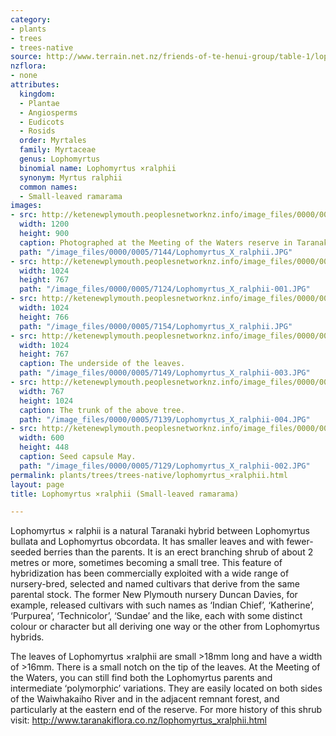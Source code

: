 ```yaml
---
category:
- plants
- trees
- trees-native
source: http://www.terrain.net.nz/friends-of-te-henui-group/table-1/lophomyrtus-ralphii-small-leaved-ramarama.html
nzflora:
- none
attributes:
  kingdom:
  - Plantae
  - Angiosperms
  - Eudicots
  - Rosids
  order: Myrtales
  family: Myrtaceae
  genus: Lophomyrtus
  binomial name: Lophomyrtus ×ralphii
  synonym: Myrtus ralphii
  common names:
  - Small-leaved ramarama
images:
- src: http://ketenewplymouth.peoplesnetworknz.info/image_files/0000/0005/7144/Lophomyrtus_X_ralphii.JPG
  width: 1200
  height: 900
  caption: Photographed at the Meeting of the Waters reserve in Taranaki.
  path: "/image_files/0000/0005/7144/Lophomyrtus_X_ralphii.JPG"
- src: http://ketenewplymouth.peoplesnetworknz.info/image_files/0000/0005/7124/Lophomyrtus_X_ralphii-001.JPG
  width: 1024
  height: 767
  path: "/image_files/0000/0005/7124/Lophomyrtus_X_ralphii-001.JPG"
- src: http://ketenewplymouth.peoplesnetworknz.info/image_files/0000/0005/7154/Lophomyrtus_X_ralphii.JPG
  width: 1024
  height: 766
  path: "/image_files/0000/0005/7154/Lophomyrtus_X_ralphii.JPG"
- src: http://ketenewplymouth.peoplesnetworknz.info/image_files/0000/0005/7149/Lophomyrtus_X_ralphii-003.JPG
  width: 1024
  height: 767
  caption: The underside of the leaves.
  path: "/image_files/0000/0005/7149/Lophomyrtus_X_ralphii-003.JPG"
- src: http://ketenewplymouth.peoplesnetworknz.info/image_files/0000/0005/7139/Lophomyrtus_X_ralphii-004.JPG
  width: 767
  height: 1024
  caption: The trunk of the above tree.
  path: "/image_files/0000/0005/7139/Lophomyrtus_X_ralphii-004.JPG"
- src: http://ketenewplymouth.peoplesnetworknz.info/image_files/0000/0005/7129/Lophomyrtus_X_ralphii-002.JPG
  width: 600
  height: 448
  caption: Seed capsule May.
  path: "/image_files/0000/0005/7129/Lophomyrtus_X_ralphii-002.JPG"
permalink: plants/trees/trees-native/lophomyrtus_×ralphii.html
layout: page
title: Lophomyrtus ×ralphii (Small-leaved ramarama)

---
```

Lophomyrtus × ralphii is a natural Taranaki hybrid between Lophomyrtus bullata and Lophomyrtus obcordata. It has smaller leaves and with fewer-seeded berries than the parents. It is an erect branching shrub of about 2 metres or more, sometimes becoming a small tree. This feature of hybridization has been commercially exploited with a wide range of nursery-bred, selected and named cultivars that derive from the same parental stock. The former New Plymouth nursery Duncan Davies, for example, released cultivars with such names as ‘Indian Chief’, ‘Katherine’, ‘Purpurea’, ‘Technicolor’, ‘Sundae’ and the like, each with some distinct colour or character but all deriving one way or the other from Lophomyrtus hybrids.

The leaves of Lophomyrtus ×ralphii are small >18mm long and have a width of >16mm. There is a small notch on the tip of the leaves. 
At the Meeting of the Waters, you can still find both the Lophomyrtus parents and intermediate ‘polymorphic’ variations. They are easily located on both sides of the Waiwhakaiho River and in the adjacent remnant forest, and particularly at the eastern end of the reserve.
For more history of this shrub visit: <a href="http://www.taranakiflora.co.nz/lophomyrtus_xralphii.html%20">http://www.taranakiflora.co.nz/lophomyrtus_xralphii.html</a>
